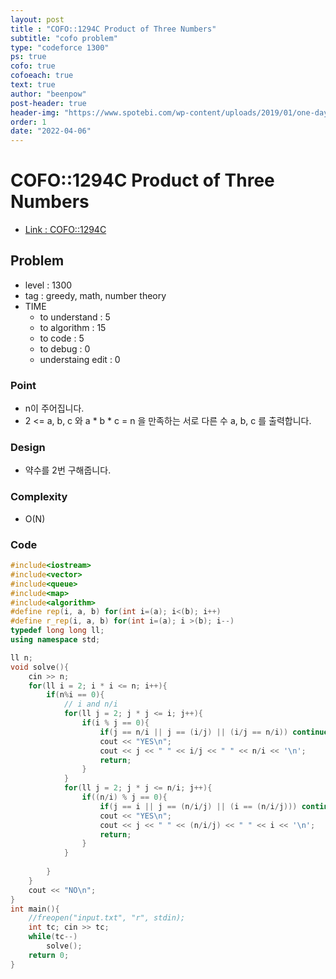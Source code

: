 ```yaml
---
layout: post
title : "COFO::1294C Product of Three Numbers"
subtitle: "cofo problem"
type: "codeforce 1300"
ps: true
cofo: true
cofoeach: true
text: true
author: "beenpow"
post-header: true
header-img: "https://www.spotebi.com/wp-content/uploads/2019/01/one-day-day-one-workout-motivation-spotebi.jpg"
order: 1
date: "2022-04-06"
---
```

# COFO::1294C Product of Three Numbers
- [Link : COFO::1294C](https://codeforces.com/problemset/problem/1294/C)


## Problem 

- level : 1300
- tag : greedy, math, number theory
- TIME
  - to understand    : 5
  - to algorithm     : 15
  - to code          : 5
  - to debug         : 0
  - understaing edit : 0

### Point
- n이 주어집니다.
- 2 <= a, b, c 와 a * b * c = n 을 만족하는 서로 다른 수 a, b, c 를 출력합니다.

### Design
- 약수를 2번 구해줍니다.

### Complexity
- O(N)

### Code

```cpp
#include<iostream>
#include<vector>
#include<queue>
#include<map>
#include<algorithm>
#define rep(i, a, b) for(int i=(a); i<(b); i++)
#define r_rep(i, a, b) for(int i=(a); i >(b); i--)
typedef long long ll;
using namespace std;

ll n;
void solve(){
    cin >> n;
    for(ll i = 2; i * i <= n; i++){
        if(n%i == 0){
            // i and n/i
            for(ll j = 2; j * j <= i; j++){
                if(i % j == 0){
                    if(j == n/i || j == (i/j) || (i/j == n/i)) continue;
                    cout << "YES\n";
                    cout << j << " " << i/j << " " << n/i << '\n';
                    return;
                }
            }
            for(ll j = 2; j * j <= n/i; j++){
                if((n/i) % j == 0){
                    if(j == i || j == (n/i/j) || (i == (n/i/j))) continue;
                    cout << "YES\n";
                    cout << j << " " << (n/i/j) << " " << i << '\n';
                    return;
                }
            }
            
        }
    }
    cout << "NO\n";
}
int main(){
    //freopen("input.txt", "r", stdin);
    int tc; cin >> tc;
    while(tc--)
        solve();
    return 0;
}
```
